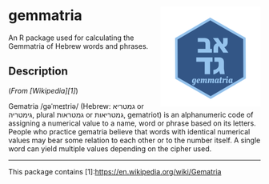# gemmatria <a href='https://github.com/benyamindsmith/gemmatria/tree/master/'><img src='	/גמטריה-2.png' align="right" height="200" /></a>

An R package used for calculating the Gemmatria of Hebrew words and phrases. 

## Description

(_From [Wikipedia][1]_)

Gematria /ɡəˈmeɪtriə/ (Hebrew: גמטריא or גימטריה, plural גמטראות or גמטריאות, gematriot) is an alphanumeric code of assigning a numerical value to a name, word or phrase based on its letters. People who practice gematria believe that words with identical numerical values may bear some relation to each other or to the number itself. A single word can yield multiple values depending on the cipher used.

---

This package contains 
[1]:https://en.wikipedia.org/wiki/Gematria
